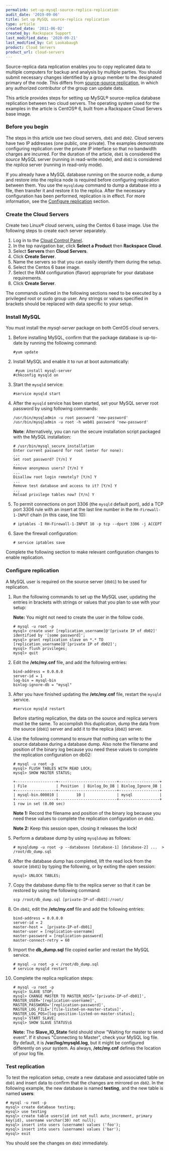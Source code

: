 ```yaml
---
permalink: set-up-mysql-source-replica-replication
audit_date: '2019-09-06'
title: Set up MySQL source-replica replication
type: article
created_date: '2011-06-02'
created_by: Rackspace Support
last_modified_date: '2020-09-21'
last_modified_by: Cat Lookabaugh
product: Cloud Servers
product_url: cloud-servers
---
```


Source-replica data replication enables you to copy replicated data to
multiple computers for backup and analysis by multiple parties. You should submit
necessary changes identified by a group member to the
designated primary of the node. This differs from [source-source
replication](https://docs-ospc.rackspace.com/support/how-to/cloud-servers/configure-mysql-source-source-replication),
in which any authorized contributor of the group can update data.

This article provides steps for setting up MySQL&reg; source-replica database
replication between two cloud servers. The operating system used for the
examples in the article is CentOS&reg; 6, built from a Rackspace Cloud
Servers base image.

### Before you begin

The steps in this article use two cloud servers, `db01` and `db02`.
Cloud servers have two IP addresses (one public, one private). The
examples demonstrate configuring replication over the private IP
interface so that no bandwidth charges are incurred. For the duration of
the article, `db01` is considered the *source* MySQL server (running in
read-write mode), and `db02` is considered the *replica* server (running in
read-only mode).

If you already have a MySQL database running on the source node, a dump
and restore into the replica node is required before configuring
replication between them. You use the `mysqldump` command to dump a
database into a file, then transfer it and restore it to the replica.
After the necessary configuration has been performed, replication is in
effect. For more information, see the [Configure replication](https://docs-ospc.rackspace.com/support/how-to/cloud-servers/set-up-mysql-source-replica-replication/#configure-replication)
section.

### Create the Cloud Servers

Create two Linux&reg; cloud servers, using the Centos 6 base image. Use the
following steps to create each server separately.

1.  Log in to the [Cloud Control Panel](https://login.rackspace.com).
2.  In the top navigation bar, click **Select a Product** then **Rackspace Cloud**.
3.  Select **Servers** then **Cloud Servers**.
4.  Click **Create Server**.
5.  Name the servers so that you can easily identify them during
    the setup.
6.  Select the Centos 6 base image.
7.  Select the RAM configuration (flavor) appropriate for your
    database requirements.
8.  Click **Create Server**.

The commands outlined in the following sections need to be executed by a
privileged root or sudo group user. Any strings or values specified in
brackets should be replaced with data specific to your setup.

### Install MySQL

You must install the *mysql-server* package on both CentOS cloud
servers.


1.  Before installing MySQL, confirm that the package database is
    up-to-date by running the following command:


        #yum update

2.  Install MySQL and enable it to run at boot automatically:


         #yum install mysql-server
        #chkconfig mysqld on

3.  Start the `mysqld` service:


        #service mysqld start

4.  After the `mysqld` service has been started, set your MySQL server
    root password by using following commands:


        /usr/bin/mysqladmin -u root password 'new-password'
        /usr/bin/mysqladmin -u root -h web01 password 'new-password'

    **Note**: Alternatively, you can run the secure installation script
    packaged with the MySQL installation:


        # /usr/bin/mysql_secure_installation
        Enter current password for root (enter for none):
        ...
        Set root password? [Y/n] Y
        ...
        Remove anonymous users? [Y/n] Y
        ...
        Disallow root login remotely? [Y/n] Y
        ...
        Remove test database and access to it? [Y/n] Y
        ...
        Reload privilege tables now? [Y/n] Y

5.  To permit connections on port 3306 (the `mysqld` default port), add a
    TCP port 3306 rule with an insert at the last line number in the
    `RH-Firewall-1-INPUT` chain (in this case, line 10):


        # iptables -I RH-Firewall-1-INPUT 10 -p tcp --dport 3306 -j ACCEPT

6.  Save the firewall configuration:

        # service iptables save

Complete the following section to make relevant configuration changes to
enable replication.

### Configure replication

A MySQL user is required on the source server (`db01`) to be used for
replication.

1.  Run the following commands to set up the MySQL user, updating the
    entries in brackets with strings or values that you plan to use
    with your setup:

    **Note:** You might not need to create the user in the follow code.

        # mysql -u root -p
        mysql> create user [replication_username]@'[private IP of db02]' identified by '[some password]';
        mysql> grant replication slave on *.* TO [replication_username]@'[private IP of db02]';
        mysql> flush privileges;
        mysql> quit

2.  Edit the **/etc/my.cnf** file, and add the following entries:


        bind-address = 0.0.0.0
        server-id = 1
        log-bin = mysql-bin
        binlog-ignore-db = "mysql"

3.  After you have finished updating the **/etc/my.cnf** file, restart
    the `mysqld` service.


        #service mysqld restart

    Before starting replication, the data on the source
    and replica servers must be the same. To accomplish this duplication, dump
    the data from the source (`db01`) server and add it to the
    replica (`db02`) server.

4.  Use the following command to ensure that nothing can write to the
    source database during a database dump. Also note the filename and
    position of the binary log because you need these values to
    complete the replication configuration on db02:


        # mysql -u root -p
        mysql> FLUSH TABLES WITH READ LOCK;
        mysql> SHOW MASTER STATUS;

        +------------------+--------------------------+------------------+
        | File             | Position  | Binlog_Do_DB | Binlog_Ignore_DB |
        +------------------+--------------------------+------------------+
        | mysql-bin.000010 |        10 |              | mysql            |
        +------------------+--------------------------+------------------+
        1 row in set (0.00 sec)

      **Note 1:** Record the filename and position of the binary log because you need these values to
      complete the replication configuration on `db02`.

      **Note 2:** Keep this session open, closing it releases the lock!

5.  Perform a database dump by using `mysqldump` as follows:

        # mysqldump -u root -p --databases [database-1] [database-2] ...  > /root/db_dump.sql

6.  After the database dump has completed, lift the read lock from the source
    (`db01`) by typing the following, or by exiting the open session:


        mysql> UNLOCK TABLES;

7.  Copy the database dump file to the replica server so that it can
    be restored by using the following command:


        scp /root/db_dump.sql [private-IP-of-db02]:/root/

8.  On `db02`, edit the **/etc/my.cnf** file and add the following
    entries:


        bind-address = 0.0.0.0
        server-id = 2
        master-host =  [private-IP-of-db01]
        master-user = [replication-username]
        master-password = [replication-password]
        master-connect-retry = 60

9.  Import the **db\_dump.sql** file copied earlier and restart the
    MySQL service.


        # mysql -u root -p < /root/db_dump.sql
        # service mysqld restart

10. Complete the replica replication steps:

        # mysql -u root -p
        mysql> SLAVE STOP;
        mysql> CHANGE MASTER TO MASTER_HOST='[private-IP-of-db01]',
        MASTER_USER='[replication-username]',
        MASTER_PASSWORD='[replication-password]',
        MASTER_LOG_FILE='[file-listed-on-master-status]',
        MASTER_LOG_POS=[log-position-listed-on-master-status];
        mysql> START SLAVE;
        mysql> SHOW SLAVE STATUS\G

    **Note:** The **Slave\_IO\_State** field should show "Waiting for master to
    send event". If it shows "Connecting to Master", check your
    MySQL log file. By default, it is **/var/log/mysqld.log**,
    but it might be configured differently on your system. As
    always, **/etc/my.cnf** defines the location of your log file.

### Test replication

To test the replication setup, create a new database and associated
table on `db01` and insert data to confirm that the changes are mirrored
on `db02`. In the following example, the new database is named
**testing**, and the new table is named **users**:


    # mysql -u root -p
    mysql> create database testing;
    mysql> use testing
    mysql> create table users(id int not null auto_increment, primary key(id), username varchar(30) not null);
    mysql> insert into users (username) values ('foo');
    mysql> insert into users (username) values ('bar');
    mysql> exit

You should see the changes on `db02` immediately.